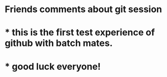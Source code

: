# Friends comments about git session

# * this is the first test experience of github with batch mates.
# * good luck everyone!


